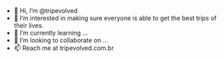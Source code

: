 - 👋 Hi, I’m @tripevolved
- 👀 I’m interested in making sure everyone is able to get the best trips of their lives.
- 🌱 I’m currently learning ...
- 💞️ I’m looking to collaborate on ...
- 📫 Reach me at tripevolved.com.br

<!---
tripevolved/tripevolved is a ✨ special ✨ repository because its `README.md` (this file) appears on your GitHub profile.
You can click the Preview link to take a look at your changes.
--->
